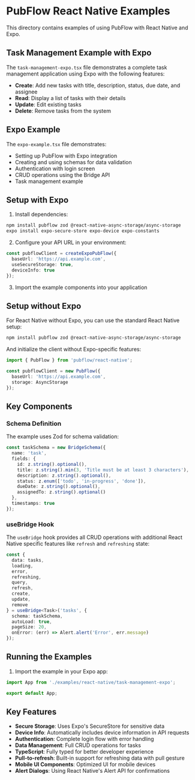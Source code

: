 # PubFlow React Native Examples

This directory contains examples of using PubFlow with React Native and Expo.

## Task Management Example with Expo

The `task-management-expo.tsx` file demonstrates a complete task management application using Expo with the following features:

- **Create**: Add new tasks with title, description, status, due date, and assignee
- **Read**: Display a list of tasks with their details
- **Update**: Edit existing tasks
- **Delete**: Remove tasks from the system

## Expo Example

The `expo-example.tsx` file demonstrates:

- Setting up PubFlow with Expo integration
- Creating and using schemas for data validation
- Authentication with login screen
- CRUD operations using the Bridge API
- Task management example

## Setup with Expo

1. Install dependencies:

```bash
npm install pubflow zod @react-native-async-storage/async-storage
expo install expo-secure-store expo-device expo-constants
```

2. Configure your API URL in your environment:

```typescript
const pubflowClient = createExpoPubFlow({
  baseUrl: 'https://api.example.com',
  useSecureStorage: true,
  deviceInfo: true
});
```

3. Import the example components into your application

## Setup without Expo

For React Native without Expo, you can use the standard React Native setup:

```bash
npm install pubflow zod @react-native-async-storage/async-storage
```

And initialize the client without Expo-specific features:

```typescript
import { PubFlow } from 'pubflow/react-native';

const pubflowClient = new PubFlow({
  baseUrl: 'https://api.example.com',
  storage: AsyncStorage
});
```

## Key Components

### Schema Definition

The example uses Zod for schema validation:

```typescript
const taskSchema = new BridgeSchema({
  name: 'task',
  fields: {
    id: z.string().optional(),
    title: z.string().min(3, 'Title must be at least 3 characters'),
    description: z.string().optional(),
    status: z.enum(['todo', 'in-progress', 'done']),
    dueDate: z.string().optional(),
    assignedTo: z.string().optional()
  },
  timestamps: true
});
```

### useBridge Hook

The `useBridge` hook provides all CRUD operations with additional React Native specific features like `refresh` and `refreshing` state:

```typescript
const {
  data: tasks,
  loading,
  error,
  refreshing,
  query,
  refresh,
  create,
  update,
  remove
} = useBridge<Task>('tasks', {
  schema: taskSchema,
  autoLoad: true,
  pageSize: 20,
  onError: (err) => Alert.alert('Error', err.message)
});
```

## Running the Examples

1. Import the example in your Expo app:

```jsx
import App from './examples/react-native/task-management-expo';

export default App;
```

## Key Features

- **Secure Storage**: Uses Expo's SecureStore for sensitive data
- **Device Info**: Automatically includes device information in API requests
- **Authentication**: Complete login flow with error handling
- **Data Management**: Full CRUD operations for tasks
- **TypeScript**: Fully typed for better developer experience
- **Pull-to-refresh**: Built-in support for refreshing data with pull gesture
- **Mobile UI Components**: Optimized UI for mobile devices
- **Alert Dialogs**: Using React Native's Alert API for confirmations